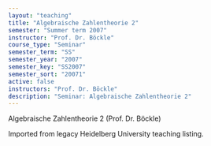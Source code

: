 ```yaml
---
layout: "teaching"
title: "Algebraische Zahlentheorie 2"
semester: "Summer term 2007"
instructor: "Prof. Dr. Böckle"
course_type: "Seminar"
semester_term: "SS"
semester_year: "2007"
semester_key: "SS2007"
semester_sort: "20071"
active: false
instructors: "Prof. Dr. Böckle"
description: "Seminar: Algebraische Zahlentheorie 2"
---
```


Algebraische Zahlentheorie 2 (Prof. Dr. Böckle)

Imported from legacy Heidelberg University teaching listing.
